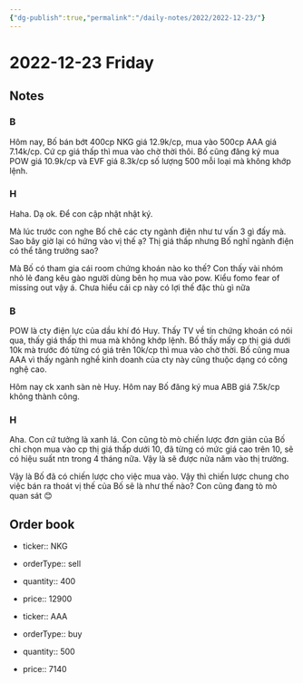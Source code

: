 ```yaml
---
{"dg-publish":true,"permalink":"/daily-notes/2022/2022-12-23/"}
---
```


# 2022-12-23 Friday

## Notes

### B

Hôm nay, Bố bán bớt 400cp NKG giá 12.9k/cp, mua vào 500cp AAA giá 7.14k/cp. Cứ cp giá thấp thì mua vào chờ thời thôi.
Bố cũng đăng ký mua POW giá 10.9k/cp và EVF giá 8.3k/cp số lượng 500 mỗi loại mà không khớp lệnh.

### H

Haha. Dạ ok. Để con cập nhật nhật ký.

Mà lúc trước con nghe Bố chê các cty ngành điện như tư vấn 3 gì đấy mà. Sao bây giờ lại có hứng vào vị thế ạ? Thị giá thấp nhưng Bố nghĩ ngành điện có thể tăng trưởng sao?

Mà Bố có tham gia cái room chứng khoán nào ko thế? Con thấy vài nhóm nhỏ lẻ đang kêu gào người dùng bên họ mua vào pow. Kiểu fomo fear of missing out vậy á. Chưa hiểu cái cp này có lợi thế đặc thù gì nữa

### B

POW là cty điện lực của dầu khí đó Huy. Thấy TV về tin chứng khoán có nói qua, thấy giá thấp thì mua mà không khớp lệnh.
Bố thấy mấy cp thị giá dưới 10k mà trước đó từng có giá trên 10k/cp thì mua vào chờ thời.
Bố cũng mua AAA vì thấy ngành nghề kinh doanh của cty này cũng thuộc dạng có công nghệ cao.

Hôm nay ck xanh sàn nè Huy. Hôm nay Bố đăng ký mua ABB giá 7.5k/cp không thành công.

### H

Aha. Con cứ tưởng là xanh lá. Con cũng tò mò chiến lược đơn giản của Bố chỉ chọn mua vào cp thị giá thấp dưới 10, đã từng có mức giá cao trên 10, sẽ có hiệu suất ntn trong 4 tháng nữa. Vậy là sẽ được nửa năm vào thị trường.

Vậy là Bố đã có chiến lược cho việc mua vào. Vậy thì chiến lược chung cho việc bán ra thoát vị thế của Bố sẽ là như thế nào? Con cũng đang tò mò quan sát 😊

## Order book

- ticker:: NKG
- orderType:: sell
- quantity:: 400
- price:: 12900

- ticker:: AAA
- orderType:: buy
- quantity:: 500
- price:: 7140